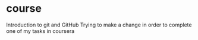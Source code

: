 # course
Introduction to git and GitHub
Trying to make a change in order to complete one of my tasks in coursera

